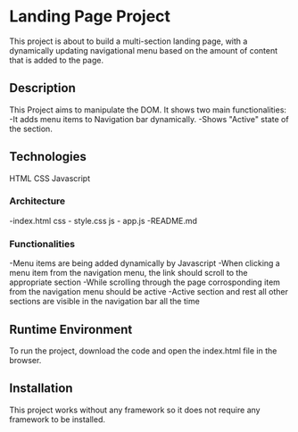 # Landing Page Project

This project is about to build a multi-section landing page, with a dynamically updating navigational menu based on the amount of content that is added to the page.

## Description

This Project aims to manipulate the DOM. It shows two main functionalities:
-It adds menu items to Navigation bar dynamically.
-Shows "Active" state of the section.

## Technologies
HTML
CSS
Javascript

### Architecture

-index.html
css
    - style.css
js
    - app.js
-README.md
  
### Functionalities

-Menu items are being added dynamically by Javascript
-When clicking a menu item from the navigation menu, the link should scroll to the appropriate section
-While scrolling through the page corrosponding item from the navigation menu should be active
-Active section and rest all other sections are visible in the navigation bar all the time

## Runtime Environment

To run the project, download the code and open the index.html file in the browser.

## Installation

This project works without any framework so it does not require any framework to be installed.
